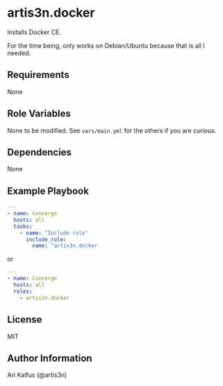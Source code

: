 artis3n.docker
=========

Installs Docker CE.

For the time being, only works on Debian/Ubuntu because that is all I needed.

Requirements
------------

None

Role Variables
--------------

None to be modified.
See `vars/main.yml` for the others if you are curious.


Dependencies
------------

None

Example Playbook
----------------

```yml
---
- name: Converge
  hosts: all
  tasks:
    - name: "Include role"
      include_role:
        name: "artis3n.docker
```

or

```yml
---
- name: Converge
  hosts: all
  roles:
    - artis3n.docker
```

License
-------

MIT

Author Information
------------------

Ari Kalfus (@artis3n)
